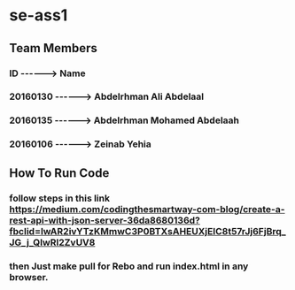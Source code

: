 # se-ass1


## Team Members

### ID       ------> Name
### 20160130 ------> Abdelrhman Ali Abdelaal
### 20160135 ------> Abdelrhman Mohamed Abdelaah
### 20160106 ------> Zeinab Yehia

## How To Run Code
### follow steps in this link https://medium.com/codingthesmartway-com-blog/create-a-rest-api-with-json-server-36da8680136d?fbclid=IwAR2ivYTzKMmwC3P0BTXsAHEUXjElC8t57rJj6FjBrq_JG_j_QIwRl2ZvUV8
### then Just make pull for Rebo and run index.html in any browser.
